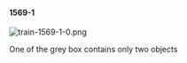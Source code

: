 #### 1569-1
![train-1569-1-0.png](https://github.com/lil-lab/nlvr/raw/master/nlvr/train/images/1/train-1569-1-0.png "train-1569-1-0.png")

One of the grey box contains only two objects